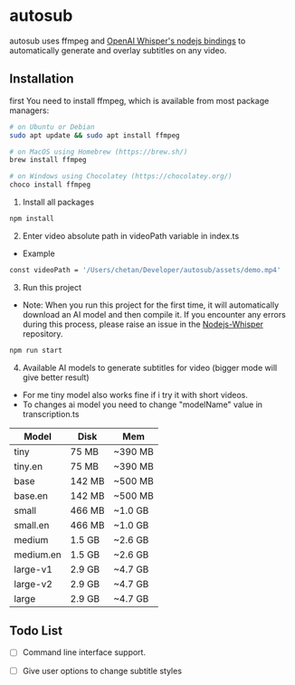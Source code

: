# autosub

autosub uses ffmpeg and [OpenAI Whisper's nodejs bindings](https://github.com/ChetanXpro/nodejs-whisper) to automatically generate and overlay subtitles on any video.

## Installation

first You need to install ffmpeg, which is available from most package managers:

```bash
# on Ubuntu or Debian
sudo apt update && sudo apt install ffmpeg

# on MacOS using Homebrew (https://brew.sh/)
brew install ffmpeg

# on Windows using Chocolatey (https://chocolatey.org/)
choco install ffmpeg
```

1. Install all packages
```bash
npm install
```
2. Enter video absolute path in videoPath variable in index.ts

- Example

```bash
const videoPath = '/Users/chetan/Developer/autosub/assets/demo.mp4'
``` 

3. Run this project

- Note: When you run this project for the first time, it will automatically download an AI model and then compile it. If you encounter any errors during this process,
please raise an issue in the [Nodejs-Whisper](https://github.com/ChetanXpro/nodejs-whisper) repository.


```bash
npm run start
```


4. Available AI models to generate subtitles for video (bigger mode will give better result)
- For me tiny model also works fine if i try it with short videos.
- To changes ai model you need to change "modelName" value in transcription.ts

| Model    | Disk    | Mem        |
|----------|---------|------------|
| tiny     | 75 MB   | ~390 MB    |
| tiny.en  | 75 MB   | ~390 MB    |
| base     | 142 MB  | ~500 MB    | 
| base.en  | 142 MB  | ~500 MB    | 
| small    | 466 MB  | ~1.0 GB    |
| small.en | 466 MB  | ~1.0 GB    |
| medium   | 1.5 GB  | ~2.6 GB    |
| medium.en| 1.5 GB  | ~2.6 GB    |
| large-v1 | 2.9 GB  | ~4.7 GB    | 
| large-v2 | 2.9 GB  | ~4.7 GB    |
| large    | 2.9 GB  | ~4.7 GB    | 






## Todo List

- [ ]  Command line interface support.
- [ ]  Give user options to change subtitle styles

